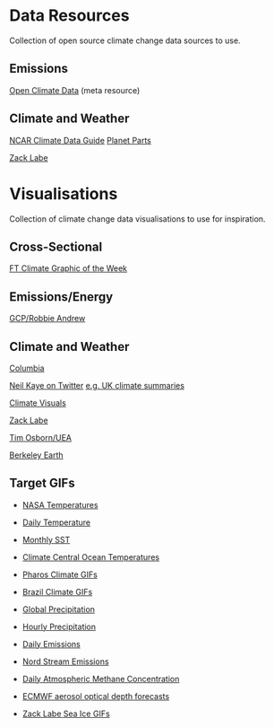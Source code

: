 # Data Resources
Collection of open source climate change data sources to use.

## Emissions

[Open Climate Data](http://openclimatedata.net/) (meta resource)

## Climate and Weather

[NCAR Climate Data Guide](https://climatedataguide.ucar.edu/)
[Planet Parts](https://planet.parts/)

[Zack Labe](https://zacklabe.com/resources-and-data-references/)

# Visualisations
Collection of climate change data visualisations to use for inspiration.

## Cross-Sectional

[FT Climate Graphic of the Week](https://www.ft.com/climate-capital)

## Emissions/Energy

[GCP/Robbie Andrew](https://robbieandrew.github.io/GCB2021/)

## Climate and Weather

[Columbia](http://www.columbia.edu/~mhs119/)

[Neil Kaye on Twitter](https://mobile.twitter.com/neilrkaye) [e.g. UK climate summaries](https://mobile.twitter.com/neilrkaye/status/1466062436415512583)

[Climate Visuals](https://ed-hawkins.github.io/climate-visuals/)

[Zack Labe](https://zacklabe.com/arctic-sea-ice-figures/)

[Tim Osborn/UEA](https://crudata.uea.ac.uk/~timo/diag/tempdiag.htm)

[Berkeley Earth](http://berkeleyearth.org/data-visualization/)

## Target GIFs 


- [NASA Temperatures](https://earthobservatory.nasa.gov/images/150152/a-july-of-extremes)

- [Daily Temperature](https://twitter.com/neilrkaye/status/1479407670692134917)

- [Monthly SST](https://twitter.com/giswqs/status/1477252204767633408)

- [Climate Central Ocean Temperatures](https://www.climatecentral.org/climate-matters/ocean-warming)


- [Pharos Climate GIFs](https://mangrove-denim-956.notion.site/c0ce8d0de8014b68b7953230f488e41b?v=50b3300261844e2f8a8c19e9a8755e1c)

- [Brazil Climate GIFs](https://twitter.com/dr_xeo/status/1526846826334363648)

- [Global Precipitation](https://twitter.com/Hydrology_IRPI/status/1526212806026076160)

- [Hourly Precipitation](https://twitter.com/FabClimate/status/1522293296713895937)



- [Daily Emissions](https://twitter.com/LiuzhuLiu/status/1456275505905221644)

- [Nord Stream Emissions](https://twitter.com/CEA_Officiel/status/1577692609803390979)



- [Daily Atmospheric Methane Concentration](https://atmosphere.copernicus.eu/new-cams-dataset-reveals-long-term-trends-greenhouse-gases)

- [ECMWF aerosol optical depth forecasts](https://twitter.com/m_parrington/status/1556585667949481984)

- [Zack Labe Sea Ice GIFs](https://zacklabe.com/arctic-sea-ice-volumethickness/)







